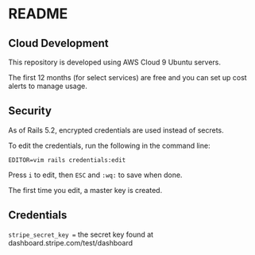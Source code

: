 # README

## Cloud Development

This repository is developed using AWS Cloud 9 Ubuntu servers.

The first 12 months (for select services) are free and you can set up cost alerts to manage usage.

## Security

As of Rails 5.2, encrypted credentials are used instead of secrets.

To edit the credentials, run the following in the command line:

`EDITOR=vim rails credentials:edit`

Press `i` to edit, then `ESC` and `:wq:` to save when done.

The first time you edit, a master key is created.

## Credentials

`stripe_secret_key =` the secret key found at dashboard.stripe.com/test/dashboard
